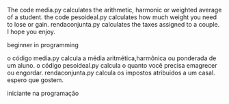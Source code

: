 The code media.py calculates the arithmetic, harmonic or weighted average of a student. 
the code pesoideal.py calculates how much weight you need to lose or gain.
rendaconjunta.py calculates the taxes assigned to a couple.
I hope you enjoy.

beginner in programming

o código media.py calcula a média aritmética,harmônica ou ponderada de um aluno. 
o código pesoideal.py calcula o quanto você precisa emagrecer ou engordar.
rendaconjunta.py calcula os impostos atribuidos a um casal.
espero que gostem.

iniciante na programação

